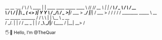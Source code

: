    __      __         .__
  /  \    /  \  ____  |  |    ____    ____    _____    ____
  \   \/\/   /_/ __ \ |  |  _/ ___\  /  _ \  /     \ _/ __ \
   \        / \  ___/ |  |__\  \___ (  <_> )|  Y Y  \\  ___/
    \__/\  /   \___  >|____/ \___  > \____/ |__|_|  / \___  >
         \/        \/            \/               \/      \/
              ________
              \_____  \   __ __ _____   _______
               /  / \  \ |  |  \\__  \  \_  __ \
              /   \_/.  \|  |  / / __ \_ |  | \/
              \_____\ \_/|____/ (____  / |__|
                     \__>            \/

🖐🧑 Hello, I’m @TheQuar

<!---
TheQuar/TheQuar is a ✨ special ✨ repository because its `README.md` (this file) appears on your GitHub profile.
You can click the Preview link to take a look at your changes.
--->
